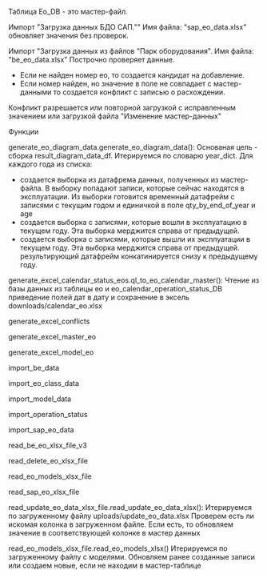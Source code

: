 Таблица Eo_DB - это мастер-файл.

Импорт "Загрузка данных БДО САП."" Имя файла: "sap_eo_data.xlsx" обновляет значения без проверок.

Импорт "Загрузка данных из файлов "Парк оборудования". Имя файла: "be_eo_data.xlsx" Построчно проверяет данные. 
- Если не найден номер ео, то создается кандидат на добавление.
- Если номер найден, но значение в поле не совпадает с мастер-данными то создается конфликт с записью о расхождении.

Конфликт разрешается или повторной загрузкой с исправленным значением или загрузкой файла "Изменение мастер-данных"

Функции

generate_eo_diagram_data.generate_eo_diagram_data():
Основаная цель - сборка result_diagram_data_df.
Итерируемся по словарю year_dict.
Для каждого года из списка:
  - создается выборка из датафрема данных, полученных из мастер-файла. В выборку попадают записи, которые сейчас находятся в эксплуатации.
  Из выборки готовится временный датафрейм с записями с текущим годом и единичкой в поле qty_by_end_of_year и age
  - создается выборка с записями, которые вошли в эксплуатацию в текущем году. Эта выборка мерджится справа от предыдущей.
  - создается выборка с записями, которые вышли их эксплуатации в текущем году. Эта выборка мерджится справа от предыдущей.
  результирующий датафрейм конкатинируется снизу к предыдущему году.


generate_excel_calendar_status_eos.ql_to_eo_calendar_master():
Чтение из базы данных из таблицы ео и eo_calendar_operation_status_DB 
приведение полей дат в дату и сохранение в эксель downloads/calendar_eo.xlsx


generate_excel_conflicts

generate_excel_master_eo

generate_excel_model_eo

import_be_data

import_eo_class_data

import_model_data

import_operation_status

import_sap_eo_data

read_be_eo_xlsx_file_v3

read_delete_eo_xlsx_file

read_eo_models_xlsx_file

read_sap_eo_xlsx_file


read_update_eo_data_xlsx_file.read_update_eo_data_xlsx(): 
Итерируемся по загруженному файлу uploads/update_eo_data.xlsx
Проверем есть ли искомая колонка в загруженном файле.
Если есть, то обновляем значение в соответствующей колонке в мастер данных

read_eo_models_xlsx_file.read_eo_models_xlsx()
Итерируемся по загруженному файлу с моделями.
Обновляем ранее созданные записи или создаем новые, если не находим в мастер-таблице
